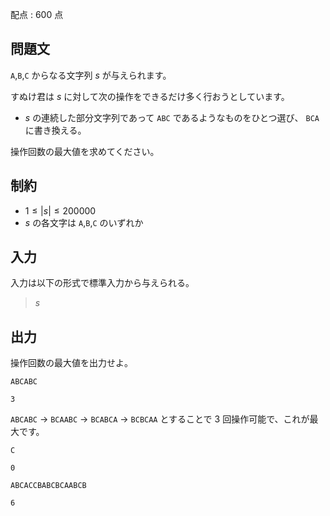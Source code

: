 配点 : $600$ 点

## 問題文

`A`,`B`,`C` からなる文字列 $s$ が与えられます。

すぬけ君は $s$ に対して次の操作をできるだけ多く行おうとしています。

- $s$ の連続した部分文字列であって `ABC` であるようなものをひとつ選び、 `BCA` に書き換える。

操作回数の最大値を求めてください。

## 制約

- $1 \leq |s| \leq 200000$
- $s$ の各文字は `A`,`B`,`C` のいずれか

## 入力

入力は以下の形式で標準入力から与えられる。

> $s$

## 出力

操作回数の最大値を出力せよ。

```input1
ABCABC
```

```output1
3
```

`ABCABC` → `BCAABC` → `BCABCA` → `BCBCAA` とすることで $3$ 回操作可能で、これが最大です。

```input2
C
```

```output2
0
```

```input3
ABCACCBABCBCAABCB
```

```output3
6
```
